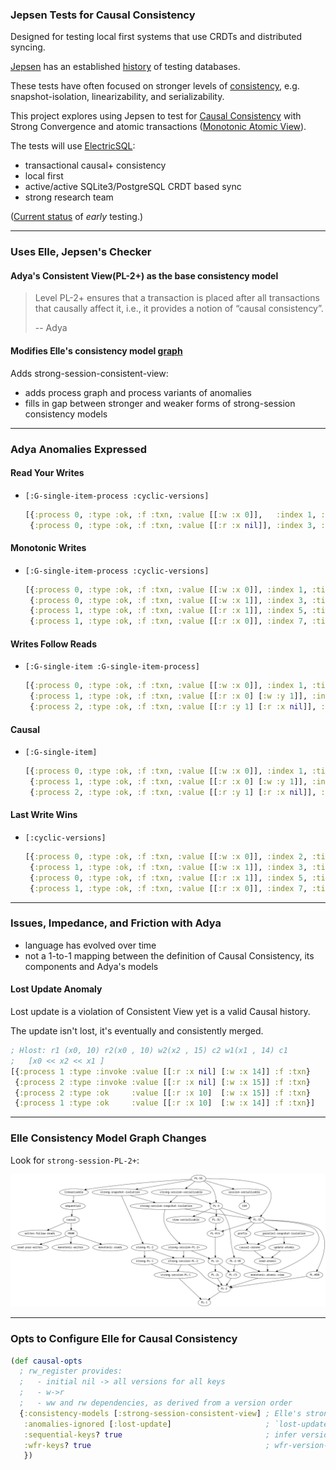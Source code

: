 ### Jepsen Tests for Causal Consistency

Designed for testing local first systems that use CRDTs and distributed syncing.

[Jepsen](https://github.com/jepsen-io/jepsen) has an established [history](https://jepsen.io/analyses) of testing databases.

These tests have often focused on stronger levels of [consistency](https://jepsen.io/consistency), e.g. snapshot-isolation, linearizability, and serializability.

This project explores using Jepsen to test for [Causal Consistency](https://jepsen.io/consistency/models/causal) with Strong Convergence and atomic transactions ([Monotonic Atomic View](https://jepsen.io/consistency/models/monotonic-atomic-view)).

The tests will use [ElectricSQL](https://electric-sql.com/):
  - transactional causal+ consistency
  - local first
  - active/active SQLite3/PostgreSQL CRDT based sync
  - strong research team

([Current status](doc/electricsql.md) of *early* testing.)

----

### Uses Elle, Jepsen's Checker

#### Adya's Consistent View(PL-2+) as the base consistency model
> Level PL-2+ ensures that a transaction is placed after all transactions that causally affect it, i.e., it provides a notion of “causal consistency”.
> 
>   -- Adya

#### Modifies Elle's consistency model [graph](https://github.com/jepsen-io/elle/blob/main/images/models.png)

Adds strong-session-consistent-view:
  - adds process graph and process variants of anomalies
  - fills in gap between stronger and weaker forms of strong-session consistency models 

----

### Adya Anomalies Expressed

#### Read Your Writes
  - `[:G-single-item-process :cyclic-versions]`
    ```clj
    [{:process 0, :type :ok, :f :txn, :value [[:w :x 0]],   :index 1, :time -1}
     {:process 0, :type :ok, :f :txn, :value [[:r :x nil]], :index 3, :time -1}]
    ```

#### Monotonic Writes
  - `[:G-single-item-process :cyclic-versions]`
    ```clj
    [{:process 0, :type :ok, :f :txn, :value [[:w :x 0]], :index 1, :time -1}
     {:process 0, :type :ok, :f :txn, :value [[:w :x 1]], :index 3, :time -1}
     {:process 1, :type :ok, :f :txn, :value [[:r :x 1]], :index 5, :time -1}
     {:process 1, :type :ok, :f :txn, :value [[:r :x 0]], :index 7, :time -1}]
    ```

#### Writes Follow Reads
  - `[:G-single-item :G-single-item-process]`
    ```clj
    [{:process 0, :type :ok, :f :txn, :value [[:w :x 0]], :index 1, :time -1}
     {:process 1, :type :ok, :f :txn, :value [[:r :x 0] [:w :y 1]], :index 3, :time -1}
     {:process 2, :type :ok, :f :txn, :value [[:r :y 1] [:r :x nil]], :index 5, :time -1}]
    ```

#### Causal
  - `[:G-single-item]`
    ```clj
    [{:process 0, :type :ok, :f :txn, :value [[:w :x 0]], :index 1, :time -1}
     {:process 1, :type :ok, :f :txn, :value [[:r :x 0] [:w :y 1]], :index 3, :time -1}
     {:process 2, :type :ok, :f :txn, :value [[:r :y 1] [:r :x nil]], :index 5, :time -1}]
    ```

#### Last Write Wins
  - `[:cyclic-versions]`
    ```clj
    [{:process 0, :type :ok, :f :txn, :value [[:w :x 0]], :index 2, :time -1}
     {:process 1, :type :ok, :f :txn, :value [[:w :x 1]], :index 3, :time -1}
     {:process 0, :type :ok, :f :txn, :value [[:r :x 1]], :index 5, :time -1}
     {:process 1, :type :ok, :f :txn, :value [[:r :x 0]], :index 7, :time -1}]
    ```

----

### Issues, Impedance, and Friction with Adya

  - language has evolved over time
  - not a 1-to-1 mapping between the definition of Causal Consistency, its components and Adya's models

#### Lost Update Anomaly

Lost update is a violation of Consistent View yet is a valid Causal history.

The update isn't lost, it's eventually and consistently merged. 

```clj
; Hlost: r1 (x0, 10) r2(x0 , 10) w2(x2 , 15) c2 w1(x1 , 14) c1
;   [x0 << x2 << x1 ]
[{:process 1 :type :invoke :value [[:r :x nil] [:w :x 14]] :f :txn}
 {:process 2 :type :invoke :value [[:r :x nil] [:w :x 15]] :f :txn}
 {:process 2 :type :ok     :value [[:r :x 10]  [:w :x 15]] :f :txn}
 {:process 1 :type :ok     :value [[:r :x 10]  [:w :x 14]] :f :txn}]
```

----

### Elle Consistency Model Graph Changes

Look for `strong-session-PL-2+`:

![New Elle Model Graph](doc/models.png)

----

### Opts to Configure Elle for Causal Consistency

```clj
(def causal-opts
  ; rw_register provides:
  ;   - initial nil -> all versions for all keys
  ;   - w->r
  ;   - ww and rw dependencies, as derived from a version order
  {:consistency-models [:strong-session-consistent-view] ; Elle's strong-session with Adya's formalism for causal consistency
   :anomalies-ignored [:lost-update]                     ; `lost-update`s are causally Ok, they are PL-2+, Adya 4.1.3
   :sequential-keys? true                                ; infer version order from elle/process-graph
   :wfr-keys? true                                       ; wfr-version-graph when <rw within txns
   })
```
